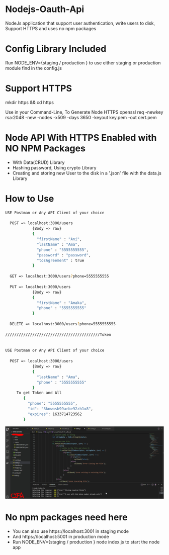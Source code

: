 # Nodejs-Oauth-Api
NodeJs application that support user authentication, write users to disk, Support HTTPS and uses no npm packages 

# Config Library Included
Run NODE_ENV={staging / production } to use either staging or production module
  find in the config.js

  # Support HTTPS

  mkdir https && cd https

  Use in your Command-Line, To Generate Node HTTPS
  openssl req -newkey rsa:2048 -new -nodes -x509 -days 3650 -keyout key.pem -out cert.pem


  # Node API With HTTPS Enabled with NO NPM Packages
  - With Data(CRUD) Library
  - Hashing password, Using crypto Library
  - Creating and storing  new User to the disk in a '.json' file with the data.js Library

 # How to Use

```bash
USE Postman or Any API Client of your choice

  POST => localhost:3000/users
            {Body => raw}
            {
              "firstName" : "Ani",
              "lastName" : "Ama",
              "phone" : "5555555555",
              "password" : "password",
              "tosAgreement" : true 
            }

  GET => localhost:3000/users?phone=5555555555

  PUT => localhost:3000/users
            {Body => raw}
            {
              "firstName" : "Amaka",
              "phone" : "5555555555"
            }

  DELETE => localhost:3000/users?phone=5555555555
  
//////////////////////////////////////////Token


USE Postman or Any API Client of your choice

  POST => localhost:3000/users
            {Body => raw}
            {
              "lastName" : "Ama",
              "phone" : "5555555555"
            }
     To get Token and All
        {
          "phone": "5555555555",
          "id": "3knwosb99arbe92zh1x8",
          "expires": 1633714723562
        }

```
![Image of Login Page](https://github.com/Achicago/Nodejs-Oauth-Api/blob/main/screenshot-nimbus-capture-2021.10.08-02_02_40.png)

# No npm packages need here
- You can also use https://localhost:3001 in staging mode
- And https://localhost:5001 in production mode
- Run NODE_ENV={staging / production } node index.js to start the node app


